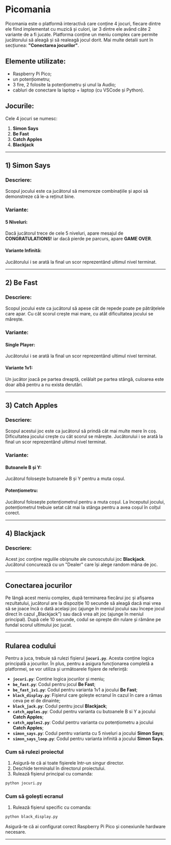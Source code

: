 # Picomania

Picomania este o platformă interactivă care conține 4 jocuri, fiecare dintre ele fiind implementat cu muzică și culori, iar 3 dintre ele având câte 2 variante de a fi jucate. Platforma conține un meniu complex care permite jucătorului să aleagă și să realeagă jocul dorit. Mai multe detalii sunt în secțiunea: **"Conectarea jocurilor"**.

## Elemente utilizate:

* Raspberry Pi Pico;
* un potențiometru;
* 3 fire, 2 folosite la potențiometru și unul la Audio;
* cabluri de conectare la laptop + laptop (cu VSCode și Python).

## Jocurile:

Cele 4 jocuri se numesc:

1. **Simon Says**
2. **Be Fast**
3. **Catch Apples**
4. **Blackjack**

---

## 1) Simon Says

### Descriere:

Scopul jocului este ca jucătorul să memoreze combinațiile și apoi să demonstreze că le-a reținut bine.

### Variante:

#### 5 Niveluri:

Dacă jucătorul trece de cele 5 niveluri, apare mesajul de **CONGRATULATIONS!** iar dacă pierde pe parcurs, apare **GAME OVER**.

#### Variante Infinită:

Jucătorului i se arată la final un scor reprezentând ultimul nivel terminat.

---

## 2) Be Fast

### Descriere:

Scopul jocului este ca jucătorul să apese cât de repede poate pe pătrățelele care apar. Cu cât scorul crește mai mare, cu atât dificultatea jocului se mărește.

### Variante:

#### Single Player:

Jucătorului i se arată la final un scor reprezentând ultimul nivel terminat.

#### Variante 1v1:

Un jucător joacă pe partea dreaptă, celălalt pe partea stângă, culoarea este doar albă pentru a nu exista derutări.

---

## 3) Catch Apples

### Descriere:

Scopul acestui joc este ca jucătorul să prindă cât mai multe mere în coș. Dificultatea jocului crește cu cât scorul se mărește. Jucătorului i se arată la final un scor reprezentând ultimul nivel terminat.

### Variante:

#### Butoanele B și Y:

Jucătorul folosește butoanele B și Y pentru a muta coșul.

#### Potențiometru:

Jucătorul folosește potențiometrul pentru a muta coșul. La începutul jocului, potențiometrul trebuie setat cât mai la stânga pentru a avea coșul în colțul corect.

---

## 4) Blackjack

### Descriere:

Acest joc conține regulile obișnuite ale cunoscutului joc **Blackjack**. Jucătorul concurează cu un "Dealer" care își alege random mâna de joc.

---

## Conectarea jocurilor

Pe lângă acest meniu complex, după terminarea fiecărui joc și afișarea rezultatului, jucătorul are la dispoziție 10 secunde să aleagă dacă mai vrea să se joace încă o dată același joc (ajunge în meniul jocului sau începe jocul direct în cazul „Blackjack”) sau dacă vrea alt joc (ajunge în meniul principal). După cele 10 secunde, codul se oprește din rulare și rămâne pe fundal scorul ultimului joc jucat.

---

## Rularea codului

Pentru a juca, trebuie să rulezi fișierul **`jocuri.py`**. Acesta conține logica principală a jocurilor. În plus, pentru a asigura funcționarea completă a platformei, se vor utiliza și următoarele fișiere de referință:

* **`jocuri.py`**: Contine logica jocurilor și meniu;
* **`be_fast.py`**: Codul pentru jocul **Be Fast**;
* **`be_fast_1v1.py`**: Codul pentru varianta 1v1 a jocului **Be Fast**;
* **`black_display.py`**: Fișierul care golește ecranul în cazul în care a rămas ceva pe el de dinainte;
* **`black_jack.py`**: Codul pentru jocul **Blackjack**;
* **`catch_apples.py`**: Codul pentru varianta cu butoanele B si Y a jocului **Catch Apples**;
* **`catch_apples2.py`**: Codul pentru varianta cu potențiometru a jocului **Catch Apples**;
* **`simon_says.py`**: Codul pentru varianta cu 5 niveluri a jocului **Simon Says**;
* **`simon_says_loop.py`**: Codul pentru varianta infinită a jocului **Simon Says**.

### Cum să rulezi proiectul

1. Asigură-te că ai toate fișierele într-un singur director.
2. Deschide terminalul în directorul proiectului.
3. Rulează fișierul principal cu comanda:

```bash
python jocuri.py
```
### Cum să golești ecranul

1. Rulează fișierul specific cu comanda:

```bash
python black_display.py
```
Asigură-te că ai configurat corect Raspberry Pi Pico și conexiunile hardware necesare.

---


